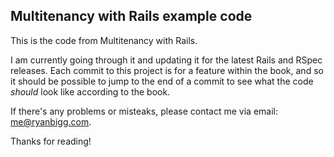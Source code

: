 ## Multitenancy with Rails example code

This is the code from Multitenancy with Rails.

I am currently going through it and updating it for the latest Rails and RSpec releases. Each commit to this project is for a feature within the book, and so it should be possible to jump to the end of a commit to see what the code *should* look like according to the book.

If there's any problems or misteaks, please contact me via email: me@ryanbigg.com.

Thanks for reading!